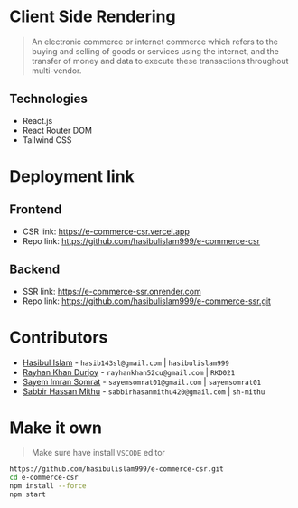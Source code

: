 # Client Side Rendering

> An electronic commerce or internet commerce which refers to the buying and selling of goods or services using the internet, and the transfer of money and data to execute these transactions throughout multi-vendor.

## Technologies

- React.js
- React Router DOM
- Tailwind CSS

# Deployment link

## Frontend

- CSR link: https://e-commerce-csr.vercel.app
- Repo link: https://github.com/hasibulislam999/e-commerce-csr

## Backend

- SSR link: https://e-commerce-ssr.onrender.com
- Repo link: https://github.com/hasibulislam999/e-commerce-ssr.git

# Contributors

- [Hasibul Islam](https://github.com/hasibulislam999) - `hasib143sl@gmail.com` | `hasibulislam999`
- [Rayhan Khan Durjoy](https://github.com/RKD021) - `rayhankhan52cu@gmail.com` | `RKD021`
- [Sayem Imran Somrat](https://github.com/sayemsomrat01) - `sayemsomrat01@gmail.com` | `sayemsomrat01`
- [Sabbir Hassan Mithu](https://github.com/sh-mithu) - `sabbirhasanmithu420@gmail.com` | `sh-mithu`

# Make it own

> Make sure have install `VSCODE` editor

```bash
https://github.com/hasibulislam999/e-commerce-csr.git
cd e-commerce-csr
npm install --force
npm start
```
